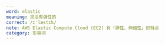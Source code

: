 ```yaml
---
word: elastic
meaning: 灵活有弹性的
correct: /ɪˈlæstɪk/
note: AWS Elastic Compute Cloud (EC2) 有「弹性、伸缩性」的特点
category: 形容词
---
```

